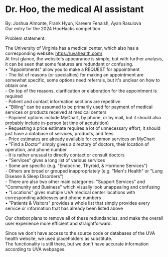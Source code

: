 # Dr. Hoo, the medical AI assistant

By: Joshua Almonte, Frank Hyun, Kareem Fenaish, Ayan Rasulova <br/> 
Our entry for the 2024 HooHacks competition

Problem statement:

The University of Virginia has a medical center, which also has a corresponding website: https://uvahealth.com/ <br/> 
At first glance, the website's appearance is simple, but with further analysis, it can be seen that some features are redundant or confusing. <br/> 
• "Appointments" allow you to make a REQUEST for appointment <br/> 
    - The list of reasons (or specialties) for making an appointment are somewhat specific, some options need referrals, but it's unclear on how to obtain one <br/> 
    - On top of the reasons, clarification or elaboration for the appointment is required <br/> 
    - Patient and contact information sections are repetitive <br/> 
• "Billing" can be assumed to be primarily used for payment of medical services or products received at medical centers <br/> 
    - Payment options include MyChart, by phone, or by mail, but it should also probably include in-person (at time of acquisition) <br/> 
    - Requesting a price estimate requires a lot of unnecessary effort, it should just have a database of services, products, and fees <br/> 
    - Price estimates are already available for common services on MyChart <br/> 
• "Find a Doctor" simply gives a directory of doctors, their location of operation, and phone number <br/> 
    - It is rather unusual to directly contact or consult doctors <br/> 
• "Services" gives a long list of various services <br/> 
    - Some are specific (e.g. "Endocrine, Thyroid, & Hormone Services") <br/> 
    - Others are broad or grouped inappropriately (e.g. "Men's Health" or "Lung Disease & Sleep Disorders") <br/> 
    - There are also two other main categories: "Support Services" and "Community and Business" which visually look unappealing and confusing <br/> 
• "Locations" gives multiple UVA medical center locations with corresponding addresses and phone numbers <br/> 
• "Patients & Visitors" provides a whole list that simply provides every service or information that has already been listed above

Our chatbot plans to remove all of these redundancies, and make the overall user experience more efficient and straightforward.

Since we don't have access to the source code or databases of the UVA health website, we used placeholders as substitute. <br/> 
The functionality is still there, but we don't have accurate information according to UVA webpages.